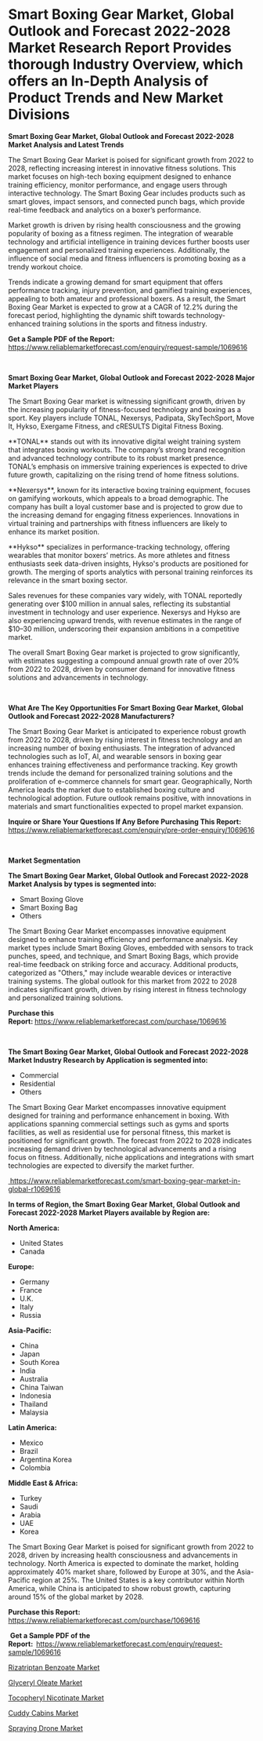 <p><h1>Smart Boxing Gear Market, Global Outlook and Forecast 2022-2028 Market Research Report Provides thorough Industry Overview, which offers an In-Depth Analysis of Product Trends and New Market Divisions</h1></p><p><strong>Smart Boxing Gear Market, Global Outlook and Forecast 2022-2028 Market Analysis and Latest Trends</strong></p>
<p><p>The Smart Boxing Gear Market is poised for significant growth from 2022 to 2028, reflecting increasing interest in innovative fitness solutions. This market focuses on high-tech boxing equipment designed to enhance training efficiency, monitor performance, and engage users through interactive technology. The Smart Boxing Gear includes products such as smart gloves, impact sensors, and connected punch bags, which provide real-time feedback and analytics on a boxer’s performance.</p><p>Market growth is driven by rising health consciousness and the growing popularity of boxing as a fitness regimen. The integration of wearable technology and artificial intelligence in training devices further boosts user engagement and personalized training experiences. Additionally, the influence of social media and fitness influencers is promoting boxing as a trendy workout choice.</p><p>Trends indicate a growing demand for smart equipment that offers performance tracking, injury prevention, and gamified training experiences, appealing to both amateur and professional boxers. As a result, the Smart Boxing Gear Market is expected to grow at a CAGR of 12.2% during the forecast period, highlighting the dynamic shift towards technology-enhanced training solutions in the sports and fitness industry.</p></p>
<p><strong>Get a Sample PDF of the Report:&nbsp;</strong> <a href="https://www.reliablemarketforecast.com/enquiry/request-sample/1069616">https://www.reliablemarketforecast.com/enquiry/request-sample/1069616</a></p>
<p>&nbsp;</p>
<p><strong>Smart Boxing Gear Market, Global Outlook and Forecast 2022-2028 Major Market Players</strong></p>
<p><p>The Smart Boxing Gear market is witnessing significant growth, driven by the increasing popularity of fitness-focused technology and boxing as a sport. Key players include TONAL, Nexersys, Padipata, SkyTechSport, Move It, Hykso, Exergame Fitness, and cRESULTS Digital Fitness Boxing.</p><p>**TONAL** stands out with its innovative digital weight training system that integrates boxing workouts. The company’s strong brand recognition and advanced technology contribute to its robust market presence. TONAL’s emphasis on immersive training experiences is expected to drive future growth, capitalizing on the rising trend of home fitness solutions.</p><p>**Nexersys**, known for its interactive boxing training equipment, focuses on gamifying workouts, which appeals to a broad demographic. The company has built a loyal customer base and is projected to grow due to the increasing demand for engaging fitness experiences. Innovations in virtual training and partnerships with fitness influencers are likely to enhance its market position.</p><p>**Hykso** specializes in performance-tracking technology, offering wearables that monitor boxers’ metrics. As more athletes and fitness enthusiasts seek data-driven insights, Hykso's products are positioned for growth. The merging of sports analytics with personal training reinforces its relevance in the smart boxing sector.</p><p>Sales revenues for these companies vary widely, with TONAL reportedly generating over $100 million in annual sales, reflecting its substantial investment in technology and user experience. Nexersys and Hykso are also experiencing upward trends, with revenue estimates in the range of $10–30 million, underscoring their expansion ambitions in a competitive market.</p><p>The overall Smart Boxing Gear market is projected to grow significantly, with estimates suggesting a compound annual growth rate of over 20% from 2022 to 2028, driven by consumer demand for innovative fitness solutions and advancements in technology.</p></p>
<p>&nbsp;</p>
<p><strong>What Are The Key Opportunities For Smart Boxing Gear Market, Global Outlook and Forecast 2022-2028 Manufacturers?</strong></p>
<p><p>The Smart Boxing Gear Market is anticipated to experience robust growth from 2022 to 2028, driven by rising interest in fitness technology and an increasing number of boxing enthusiasts. The integration of advanced technologies such as IoT, AI, and wearable sensors in boxing gear enhances training effectiveness and performance tracking. Key growth trends include the demand for personalized training solutions and the proliferation of e-commerce channels for smart gear. Geographically, North America leads the market due to established boxing culture and technological adoption. Future outlook remains positive, with innovations in materials and smart functionalities expected to propel market expansion.</p></p>
<p><strong>Inquire or Share Your Questions If Any Before Purchasing This Report:</strong> <a href="https://www.reliablemarketforecast.com/enquiry/pre-order-enquiry/1069616">https://www.reliablemarketforecast.com/enquiry/pre-order-enquiry/1069616</a></p>
<p>&nbsp;</p>
<p><strong>Market Segmentation</strong></p>
<p><strong>The Smart Boxing Gear Market, Global Outlook and Forecast 2022-2028 Market Analysis by types is segmented into:</strong></p>
<p><ul><li>Smart Boxing Glove</li><li>Smart Boxing Bag</li><li>Others</li></ul></p>
<p><p>The Smart Boxing Gear Market encompasses innovative equipment designed to enhance training efficiency and performance analysis. Key market types include Smart Boxing Gloves, embedded with sensors to track punches, speed, and technique, and Smart Boxing Bags, which provide real-time feedback on striking force and accuracy. Additional products, categorized as "Others," may include wearable devices or interactive training systems. The global outlook for this market from 2022 to 2028 indicates significant growth, driven by rising interest in fitness technology and personalized training solutions.</p></p>
<p><strong>Purchase this Report:&nbsp;</strong><a href="https://www.reliablemarketforecast.com/purchase/1069616">https://www.reliablemarketforecast.com/purchase/1069616</a></p>
<p>&nbsp;</p>
<p><strong>The Smart Boxing Gear Market, Global Outlook and Forecast 2022-2028 Market Industry Research by Application is segmented into:</strong></p>
<p><ul><li>Commercial</li><li>Residential</li><li>Others</li></ul></p>
<p><p>The Smart Boxing Gear Market encompasses innovative equipment designed for training and performance enhancement in boxing. With applications spanning commercial settings such as gyms and sports facilities, as well as residential use for personal fitness, this market is positioned for significant growth. The forecast from 2022 to 2028 indicates increasing demand driven by technological advancements and a rising focus on fitness. Additionally, niche applications and integrations with smart technologies are expected to diversify the market further.</p></p>
<p><a href="https://www.reliablemarketforecast.com/smart-boxing-gear-market-in-global-r1069616">&nbsp;https://www.reliablemarketforecast.com/smart-boxing-gear-market-in-global-r1069616</a></p>
<p><strong>In terms of Region, the Smart Boxing Gear Market, Global Outlook and Forecast 2022-2028 Market Players available by Region are:</strong></p>
<p>
    <p> <strong> North America: </strong>
        <ul>
            <li>United States</li>
            <li>Canada</li>
        </ul>
        </p> 
    <p> <strong> Europe: </strong>
        <ul>
            <li>Germany</li>
            <li>France</li>
            <li>U.K.</li>
            <li>Italy</li>
            <li>Russia</li>
        </ul>
        </p> 
    <p> <strong> Asia-Pacific: </strong>
        <ul>
            <li>China</li>
            <li>Japan</li>
            <li>South Korea</li>
            <li>India</li>
            <li>Australia</li>
            <li>China Taiwan</li>
            <li>Indonesia</li>
            <li>Thailand</li>
            <li>Malaysia</li>
        </ul>
        </p> 
    <p> <strong> Latin America: </strong>
        <ul>
            <li>Mexico</li>
            <li>Brazil</li>
            <li>Argentina Korea</li>
            <li>Colombia</li>
        </ul>
        </p> 
    <p> <strong> Middle East & Africa: </strong>
        <ul>
            <li>Turkey</li>
            <li>Saudi</li>
            <li>Arabia</li>
            <li>UAE</li>
            <li>Korea</li>
        </ul>
    </p>
    </p>
<p><p>The Smart Boxing Gear Market is poised for significant growth from 2022 to 2028, driven by increasing health consciousness and advancements in technology. North America is expected to dominate the market, holding approximately 40% market share, followed by Europe at 30%, and the Asia-Pacific region at 25%. The United States is a key contributor within North America, while China is anticipated to show robust growth, capturing around 15% of the global market by 2028.</p></p>
<p><strong>Purchase this Report: </strong><a href="https://www.reliablemarketforecast.com/purchase/1069616">https://www.reliablemarketforecast.com/purchase/1069616</a></p>
<p>&nbsp;<strong>Get a Sample PDF of the Report:&nbsp;&nbsp;</strong><a href="https://www.reliablemarketforecast.com/enquiry/request-sample/1069616">https://www.reliablemarketforecast.com/enquiry/request-sample/1069616</a></p>
<p><strong></strong></p>
<p><p><a href="https://www.linkedin.com/pulse/global-rizatriptan-benzoate-market-size-expected-experience-yie0c?trackingId=X9L2t68wTU2BRxGmV4xwLQ%3D%3D">Rizatriptan Benzoate Market</a></p><p><a href="https://www.linkedin.com/pulse/glyceryl-oleate-market-industry-landscape-growth-trajectories-nmwee?trackingId=YWyzL2gfS4un4Cc0%2FWhdsg%3D%3D">Glyceryl Oleate Market</a></p><p><a href="https://www.linkedin.com/pulse/insights-tocopheryl-nicotinate-industry-market-financial-status-xqblc?trackingId=VzvQu7WOQO%2Btk8Z2%2Btr34w%3D%3D">Tocopheryl Nicotinate Market</a></p><p><a href="https://www.linkedin.com/pulse/global-cuddy-cabins-market-analysis-trends-forecasts-growth-s3v5e?trackingId=9B7HGgArSjaSZqSeIYNyCQ%3D%3D">Cuddy Cabins Market</a></p><p><a href="https://www.linkedin.com/pulse/spraying-drone-market-essentials-key-players-demand-smnre?trackingId=coNAafyUS5SDSDe0pyCYsQ%3D%3D">Spraying Drone Market</a></p></p>